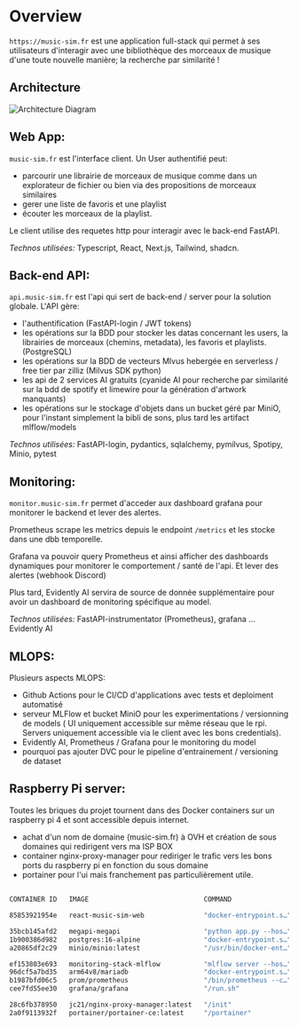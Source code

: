 # Overview
`https://music-sim.fr` est une application full-stack qui permet à ses utilisateurs d'interagir avec une bibliothèque des morceaux de musique d'une toute nouvelle manière; la recherche par similarité !


## Architecture

![Architecture Diagram](architecture_diagram-20-05-2024_small.png)


## **Web App:**

`music-sim.fr` est l'interface client. Un User authentifié peut:
 - parcourir une librairie de morceaux de musique comme dans un explorateur de fichier ou bien via des propositions de morceaux similaires
 - gerer une liste de favoris et une playlist
- écouter les morceaux de la playlist. 

Le client utilise des requetes http pour interagir avec le back-end FastAPI. 

*Technos utilisées:* Typescript, React, Next.js, Tailwind, shadcn.



## **Back-end API:** 

`api.music-sim.fr` est l'api qui sert de back-end / server pour la solution globale. L'API gère:
 - l'authentification (FastAPI-login / JWT tokens)
 - les opérations sur la BDD pour stocker les datas concernant les users, la librairies de morceaux (chemins, metadata), les favoris et playlists. (PostgreSQL)
 - les opérations sur la BDD de vecteurs Mlvus hebergée en serverless / free tier par zilliz (Milvus SDK python)
- les api de 2 services AI gratuits (cyanide AI pour recherche par similarité sur la bdd de spotify et limewire pour la génération d'artwork manquants)
 - les opérations sur le stockage d'objets dans un bucket géré par MiniO, pour l'instant simplement la bibli de sons, plus tard les artifact mlflow/models

*Technos utilisées:* FastAPI-login, pydantics, sqlalchemy, pymilvus, Spotipy, Minio, pytest


## **Monitoring:** 

`monitor.music-sim.fr` permet d'acceder aux dashboard grafana pour monitorer le backend et lever des alertes.

Prometheus scrape les metrics depuis le endpoint `/metrics` et les stocke dans une dbb temporelle.

Grafana va pouvoir query Prometheus et ainsi afficher des dashboards dynamiques pour monitorer le comportement / santé de l'api. Et lever des alertes (webhook Discord)

Plus tard, Evidently AI servira de source de donnée supplémentaire pour avoir un dashboard de monitoring spécifique au model.

*Technos utilisées:* FastAPI-instrumentator (Prometheus), grafana ... Evidently AI



## **MLOPS:** 
Plusieurs aspects MLOPS:

 - Github Actions pour le CI/CD d'applications avec tests et deploiment automatisé
 - serveur MLFlow et bucket MiniO pour les experimentations / versionning de models ( UI uniquement accessible sur même réseau que le rpi. Servers uniquement accessible via le client avec les bons credentials).
 - Evidently AI, Prometheus / Grafana pour le monitoring du model
 - pourquoi pas ajouter DVC pour le pipeline d'entrainement / versioning de dataset


## **Raspberry Pi server:** 

Toutes les briques du projet tournent dans des Docker containers sur un raspberry pi 4 et sont accessible depuis internet.

- achat d'un nom de domaine (music-sim.fr) à OVH et création de sous domaines qui redirigent vers ma ISP BOX
- container nginx-proxy-manager pour rediriger le trafic vers les bons ports du raspberry pi en fonction du sous domaine
- portainer pour l'ui mais franchement pas particulièrement utile.


## 
```bash
CONTAINER ID   IMAGE                             COMMAND                  STATUS                NAMES

85853921954e   react-music-sim-web               "docker-entrypoint.s…"   Up 2 days             react-music-sim-web-1

35bcb145afd2   megapi-megapi                     "python app.py --hos…"   Up 2 days             megapi-megapi-1
1b900386d982   postgres:16-alpine                "docker-entrypoint.s…"   Up 2 days (healthy)   megapi-postgre-1
a20865df2c29   minio/minio:latest                "/usr/bin/docker-ent…"   Up 2 days             megapi-minio-1

ef153803e693   monitoring-stack-mlflow           "mlflow server --hos…"   Up 2 days             monitoring-stack-mlflow-1
96dcf5a7bd35   arm64v8/mariadb                   "docker-entrypoint.s…"   Up 2 days             monitoring-stack-mlflowdb-1
b1987bfd06c5   prom/prometheus                   "/bin/prometheus --c…"   Up 2 days             monitoring-stack-prometheus-1
cee7fd55ee30   grafana/grafana                   "/run.sh"                Up 2 days             grafana

28c6fb378950   jc21/nginx-proxy-manager:latest   "/init"                  Up 2 days             nginx-proxy-app-1
2a0f9113932f   portainer/portainer-ce:latest     "/portainer"             Up 2 days             portainer-portainer-1
```


